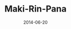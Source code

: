 ---
title: Maki-Rin-Pana
date: 2014-06-20
tags: LoveLive!
image: https://lh4.googleusercontent.com/-y8RVa9YYpAs/U6KF0nsfVOI/AAAAAAAABVU/Mzujvrey8Lk/s800/tumblr_n659saZ4XC1s5f9ado1_500.gif
---